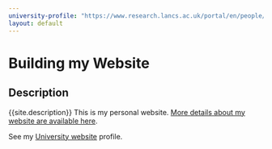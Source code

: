 ```yaml
---
university-profile: "https://www.research.lancs.ac.uk/portal/en/people/guillermo-perez-algorta"
layout: default
---
```


# Building my Website

## Description
{{site.description}}
This is my personal website. 
[More details about my website are available here](about.md).

See my [University website]({{page.university-profile}}) profile.



